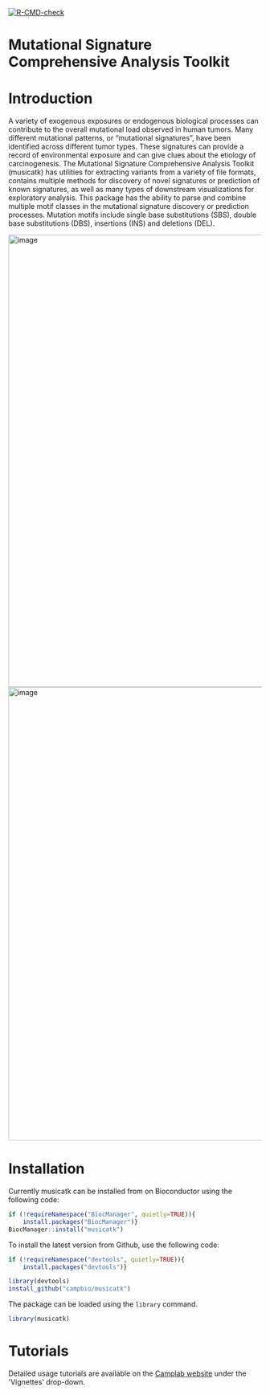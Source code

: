 <!-- badges: start -->
[![R-CMD-check](https://github.com/campbio/musicatk/actions/workflows/R-CMD-check.yaml/badge.svg?branch=master)](https://github.com/campbio/musicatk/actions/workflows/R-CMD-check.yaml) <!-- badges: end -->


Mutational Signature Comprehensive Analysis Toolkit
================

# Introduction

A variety of exogenous exposures or endogenous biological processes can
contribute to the overall mutational load observed in human tumors. Many
different mutational patterns, or “mutational signatures”, have been
identified across different tumor types. These signatures can provide a
record of environmental exposure and can give clues about the etiology
of carcinogenesis. The Mutational Signature Comprehensive Analysis
Toolkit (musicatk) has utilities for extracting variants from a variety
of file formats, contains multiple methods for discovery of novel
signatures or prediction of known signatures, as well as many types of
downstream visualizations for exploratory analysis. This package has the
ability to parse and combine multiple motif classes in the mutational
signature discovery or prediction processes. Mutation motifs include
single base substitutions (SBS), double base substitutions (DBS),
insertions (INS) and deletions (DEL).

<img width="901" alt="image" src="https://github.com/user-attachments/assets/7c2d430e-0924-474a-b800-94b119c6d1b1">
<img width="903" alt="image" src="https://github.com/user-attachments/assets/5cc5ec7c-ee69-4625-aae6-dc75d49c1cf4">


# Installation

Currently musicatk can be installed from on Bioconductor using the
following code:

``` r
if (!requireNamespace("BiocManager", quietly=TRUE)){
    install.packages("BiocManager")}
BiocManager::install("musicatk")
```

To install the latest version from Github, use the following code:

``` r
if (!requireNamespace("devtools", quietly=TRUE)){
    install.packages("devtools")}

library(devtools)
install_github("campbio/musicatk")
```

The package can be loaded using the `library` command.

``` r
library(musicatk)
```

# Tutorials

Detailed usage tutorials are available on the [Camplab website](https://camplab.net/musicatk/current/index.html) under the 'Vignettes' drop-down.

